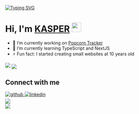 [![Typing SVG](https://readme-typing-svg.herokuapp.com?color=%2336BCF7&lines=Welcome+to+my+GitHub+page)](https://git.io/typing-svg)

<h1>
  Hi, I'm <a href="https://www.linkedin.com/" target="_blank">KASPER</a> <img src="https://raw.githubusercontent.com/MartinHeinz/MartinHeinz/master/wave.gif" width="30px">
</h1>

- 🔭 I’m currently working on [Popcorn Tracker](https://github.com/kasperbb/popcorntracker)  
- 🌱 I’m currently learning TypeScript and NextJS
- ⚡ Fun fact: I started creating small websites at 10 years old


<img src="https://github-readme-stats.vercel.app/api?username=kasperbb&&show_icons=true&title_color=ffffff&icon_color=bb2acf&text_color=daf7dc&bg_color=151515">

<img align="center" src="https://github-readme-stats.anuraghazra1.vercel.app/api/top-langs/?username=kasperbb&layout=compact&theme=radical" />

## Connect with me  
<div>
  <a href="https://github.com/kasperbb" target="_blank">
    <img src=https://img.shields.io/badge/github-%2324292e.svg?&style=for-the-badge&logo=github&logoColor=white alt=github style="margin-bottom: 5px;" />
  </a>
  <a href="https://linkedin.com/in/kasperbb" target="_blank">
    <img src=https://img.shields.io/badge/linkedin-%231E77B5.svg?&style=for-the-badge&logo=linkedin&logoColor=white alt=linkedin style="margin-bottom: 5px;" />
  </a>  
</div>  

<div>
  <img src="https://spotify-github-profile.vercel.app/api/view?uid=2dcdplw9dlyp9sg9ic187q8zx&cover_image=true&theme=default" />
</div>  

<div>
  <img src="https://komarev.com/ghpvc/?username=kasperbb&&style=flat-square" align="center" />
</div>  
